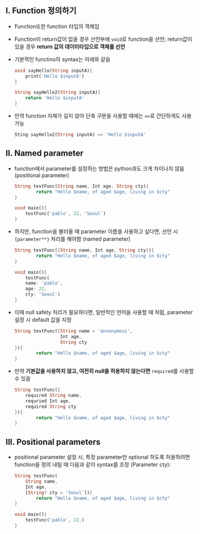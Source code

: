 ## I. Function 정의하기

- Function또한 function 타입의 객체임

- Function이 return값이 없을 경우 선언부에 `void`로 function을 선언;
  return값이 있을 경우 **return 값의 데이터타입으로 객체를 선언**

- 기본적인 functino의 syntax는 아래와 같음
  
  ```dart
  void sayHello(String inputA){
      print('Hello $inputA')
  }
  
  String sayHello2(String inputA){
      return 'Hello $inputA'
  }
  ```

- 만약 function 자체가 길지 않아 단축 구문을 사용할 때에는 `=>`로 간단하게도 사용 가능
  
  ```dart
  Sting sayHello2(String inputA) => 'Hello $inputA'
  ```

## II. Named parameter

- function에서 parameter를 설정하는 방법은 python과도 크게 차이나지 않음 (positional parameter)
  
  ```dart
  String testFunc(String name, Int age, String cty){
          return "Hello $name, of aged $age, living in $cty"
  }
  
  void main(){
      testFunc('pablo', 22, 'Seoul')
  }
  ```

- 하지만, function을 불러올 때 parameter 이름을 사용하고 싶다면, 선언 시 `{parameter**}` 처리를 해야함 (named parameter)
  
  ```dart
  String testFunc({String name, Int age, String cty}){
          return "Hello $name, of aged $age, living in $cty"
  }
  
  void main(){
      testFunc(
      name: 'pablo',
      age: 22,
      cty: 'Seoul')
  }
  ```

- 이때 null safety 처리가 필요하다면, 일반적인 언어을 사용할 때 처럼, parameter 설정 시 default 값을 지정
  
  ```dart
  String testFunc({String name = 'annonymous',
                   Int age,
                   String cty
  }){
          return "Hello $name, of aged $age, living in $cty"
  }
  ```

- 만약 **기본값을 사용하지 않고, 여전히 null을 허용하지 않는다면** `required`를 사용할 수 있음
  
  ```dart
  String testFunc({
      required String name,
      requried Int age,
      required String cty
  }){
          return "Hello $name, of aged $age, living in $cty"
  }
  ```

## III. Positional parameters

- positional parameter 설정 시, 특정 parameter만 optional 하도록 허용하려면 function을 정의 내릴 때 다음과 같이 syntax를 조정 (Parameter cty):
  
  ```dart
  String testFunc(
      String name,
      Int age,
      [String? cty = 'Seoul']){
          return "Hello $name, of aged $age, living in $cty"
  }
  
  void main(){
      testFunc('pablo', 22,)
  }
  ```
